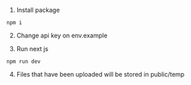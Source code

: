 1. Install package
```
npm i
```
2. Change api key on env.example

3. Run next js
```
npm run dev
```

4. Files that have been uploaded will be stored in public/temp
